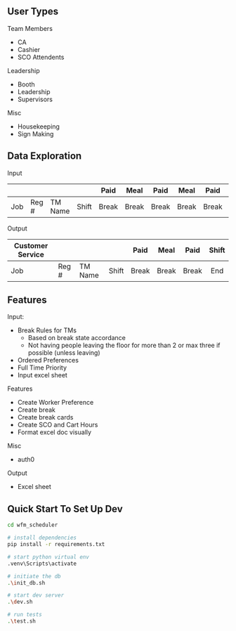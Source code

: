 ## User Types

Team Members
- CA
- Cashier
- SCO Attendents

Leadership
- Booth
- Leadership
- Supervisors

Misc
- Housekeeping
- Sign Making


## Data Exploration

Input

|  |  |  |  | Paid | Meal | Paid | Meal | Paid | Shift | TM |  |  |  |
|---|---|---|---|:---:|:---:|:---:|:---:|:---:|:---:|:---:|---|---|---|
| Job | Reg # | TM Name | Shift | Break | Break | Break | Break | Break | Label | Initial | Notes |  |  |

Output

| Customer Service |  |  |  | Paid | Meal | Paid | Shift |
|---|---|---|---|:---:|:---:|:---:|:---:|
| Job | Reg # | TM Name | Shift  | Break | Break | Break | End |

## Features

Input:   
- Break Rules for TMs  
    - Based on break state accordance  
    - Not having people leaving the floor for more than 2 or max three if possible (unless leaving)
- Ordered Preferences
- Full Time Priority
- Input excel sheet  
 
Features
- Create Worker Preference
- Create break
- Create break cards
- Create SCO and Cart Hours
- Format excel doc visually

Misc
- auth0

Output 
- Excel sheet


## Quick Start To Set Up Dev
```bash
cd wfm_scheduler

# install dependencies
pip install -r requirements.txt

# start python virtual env
.venv\Scripts\activate

# initiate the db
.\init_db.sh

# start dev server
.\dev.sh

# run tests
.\test.sh

```